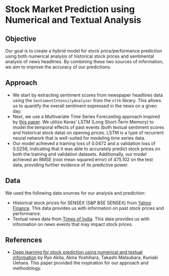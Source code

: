 

# Stock Market Prediction using Numerical and Textual Analysis

## Objective
Our goal is to create a hybrid model for stock price/performance prediction using both numerical analysis of historical stock prices and sentimental analysis of news headlines. By combining these two sources of information, we aim to improve the accuracy of our predictions.

## Approach
- We start by extracting sentiment scores from newspaper headlines data using the `SentimentIntensityAnalyzer` from the `nltk` library. This allows us to quantify the overall sentiment expressed in the news on a given day.
- Next, we use a Multivariate Time Series Forecasting approach inspired by [this paper](https://www.sciencedirect.com/science/article/pii/S2405452620302476). We utilize Keras' LSTM (Long Short-Term Memory) to model the temporal effects of past events (both textual sentiment scores and historical stock data) on opening prices. LSTM is a type of recurrent neural network that is well-suited for modeling time series data.
- Our model achieved a training loss of 0.0472 and a validation loss of 0.0256, indicating that it was able to accurately predict stock prices on both the training and validation datasets. Additionally, our model achieved an RMSE (root mean squared error) of 475.102 on the test data, providing further evidence of its predictive power.

## Data
We used the following data sources for our analysis and prediction:
- Historical stock prices for SENSEX (S&P BSE SENSEX) from [Yahoo Finance](https://finance.yahoo.com/). This data provides us with information on past stock prices and performance.
- Textual news data from [Times of India](https://bit.ly/36fFPI6). This data provides us with information on news events that may impact stock prices.

## References
- [Deep learning for stock prediction using numerical and textual information](https://www.sciencedirect.com/science/article/pii/S2405452620302476) by Ryo Akita, Akira Yoshihara, Takashi Matsubara, Kuniaki Uehara. This paper provided the inspiration for our approach and methodology.


